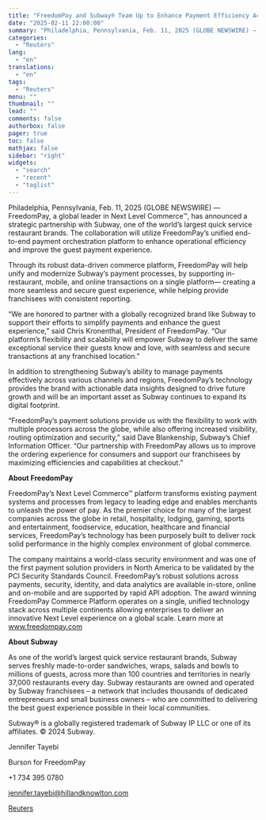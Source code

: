 ```yaml
---
title: "FreedomPay and Subway® Team Up to Enhance Payment Efficiency Across Restaurants"
date: "2025-02-11 22:00:00"
summary: "Philadelphia, Pennsylvania, Feb. 11, 2025 (GLOBE NEWSWIRE) — FreedomPay, a global leader in Next Level Commerce™, has announced a strategic partnership with Subway, one of the world’s largest quick service restaurant brands. The collaboration will utilize FreedomPay’s unified end-to-end payment orchestration platform to enhance operational efficiency and improve the guest..."
categories:
  - "Reuters"
lang:
  - "en"
translations:
  - "en"
tags:
  - "Reuters"
menu: ""
thumbnail: ""
lead: ""
comments: false
authorbox: false
pager: true
toc: false
mathjax: false
sidebar: "right"
widgets:
  - "search"
  - "recent"
  - "taglist"
---
```


Philadelphia, Pennsylvania, Feb. 11, 2025 (GLOBE NEWSWIRE) — FreedomPay, a global leader in Next Level Commerce™, has announced a strategic partnership with Subway, one of the world’s largest quick service restaurant brands. The collaboration will utilize FreedomPay’s unified end-to-end payment orchestration platform to enhance operational efficiency and improve the guest payment experience.

Through its robust data-driven commerce platform, FreedomPay will help unify and modernize Subway’s payment processes, by supporting in-restaurant, mobile, and online transactions on a single platform— creating a more seamless and secure guest experience, while helping provide franchisees with consistent reporting.

“We are honored to partner with a globally recognized brand like Subway to support their efforts to simplify payments and enhance the guest experience,” said Chris Kronenthal, President of FreedomPay. “Our platform’s flexibility and scalability will empower Subway to deliver the same exceptional service their guests know and love, with seamless and secure transactions at any franchised location.”

In addition to strengthening Subway’s ability to manage payments effectively across various channels and regions, FreedomPay’s technology provides the brand with actionable data insights designed to drive future growth and will be an important asset as Subway continues to expand its digital footprint.

“FreedomPay’s payment solutions provide us with the flexibility to work with multiple processors across the globe, while also offering increased visibility, routing optimization and security,” said Dave Blankenship, Subway’s Chief Information Officer. “Our partnership with FreedomPay allows us to improve the ordering experience for consumers and support our franchisees by maximizing efficiencies and capabilities at checkout.”

**About FreedomPay**

FreedomPay’s Next Level Commerce™ platform transforms existing payment systems and processes from legacy to leading edge and enables merchants to unleash the power of pay. As the premier choice for many of the largest companies across the globe in retail, hospitality, lodging, gaming, sports and entertainment, foodservice, education, healthcare and financial services, FreedomPay’s technology has been purposely built to deliver rock solid performance in the highly complex environment of global commerce.

The company maintains a world-class security environment and was one of the first payment solution providers in North America to be validated by the PCI Security Standards Council. FreedomPay’s robust solutions across payments, security, identity, and data analytics are available in-store, online and on-mobile and are supported by rapid API adoption. The award winning FreedomPay Commerce Platform operates on a single, unified technology stack across multiple continents allowing enterprises to deliver an innovative Next Level experience on a global scale. Learn more at www.freedompay.com

**About Subway**

As one of the world’s largest quick service restaurant brands, Subway serves freshly made-to-order sandwiches, wraps, salads and bowls to millions of guests, across more than 100 countries and territories in nearly 37,000 restaurants every day. Subway restaurants are owned and operated by Subway franchisees – a network that includes thousands of dedicated entrepreneurs and small business owners – who are committed to delivering the best guest experience possible in their local communities.

Subway® is a globally registered trademark of Subway IP LLC or one of its affiliates. © 2024 Subway.

Jennifer Tayebi

Burson for FreedomPay

+1 734 395 0780

jennifer.tayebi@hillandknowlton.com

[Reuters](https://www.tradingview.com/news/reuters.com,2025-02-11:newsml_GNX7lXFr9:0-freedompay-and-subway-team-up-to-enhance-payment-efficiency-across-restaurants/)
